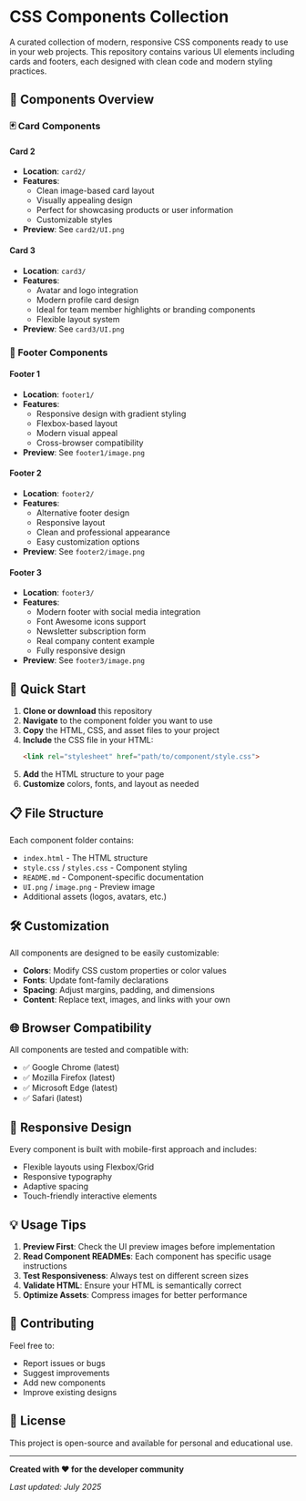 # CSS Components Collection

A curated collection of modern, responsive CSS components ready to use in your web projects. This repository contains various UI elements including cards and footers, each designed with clean code and modern styling practices.

## 📁 Components Overview

### 🃏 Card Components

#### Card 2
- **Location**: `card2/`
- **Features**: 
  - Clean image-based card layout
  - Visually appealing design
  - Perfect for showcasing products or user information
  - Customizable styles
- **Preview**: See `card2/UI.png`

#### Card 3
- **Location**: `card3/`
- **Features**:
  - Avatar and logo integration
  - Modern profile card design
  - Ideal for team member highlights or branding components
  - Flexible layout system
- **Preview**: See `card3/UI.png`

### 🦶 Footer Components

#### Footer 1
- **Location**: `footer1/`
- **Features**:
  - Responsive design with gradient styling
  - Flexbox-based layout
  - Modern visual appeal
  - Cross-browser compatibility
- **Preview**: See `footer1/image.png`

#### Footer 2
- **Location**: `footer2/`
- **Features**:
  - Alternative footer design
  - Responsive layout
  - Clean and professional appearance
  - Easy customization options
- **Preview**: See `footer2/image.png`

#### Footer 3
- **Location**: `footer3/`
- **Features**:
  - Modern footer with social media integration
  - Font Awesome icons support
  - Newsletter subscription form
  - Real company content example
  - Fully responsive design
- **Preview**: See `footer3/image.png`

## 🚀 Quick Start

1. **Clone or download** this repository
2. **Navigate** to the component folder you want to use
3. **Copy** the HTML, CSS, and asset files to your project
4. **Include** the CSS file in your HTML:
   ```html
   <link rel="stylesheet" href="path/to/component/style.css">
   ```
5. **Add** the HTML structure to your page
6. **Customize** colors, fonts, and layout as needed

## 📋 File Structure

Each component folder contains:
- `index.html` - The HTML structure
- `style.css` / `styles.css` - Component styling
- `README.md` - Component-specific documentation
- `UI.png` / `image.png` - Preview image
- Additional assets (logos, avatars, etc.)

## 🛠️ Customization

All components are designed to be easily customizable:

- **Colors**: Modify CSS custom properties or color values
- **Fonts**: Update font-family declarations
- **Spacing**: Adjust margins, padding, and dimensions
- **Content**: Replace text, images, and links with your own

## 🌐 Browser Compatibility

All components are tested and compatible with:
- ✅ Google Chrome (latest)
- ✅ Mozilla Firefox (latest)
- ✅ Microsoft Edge (latest)
- ✅ Safari (latest)

## 📱 Responsive Design

Every component is built with mobile-first approach and includes:
- Flexible layouts using Flexbox/Grid
- Responsive typography
- Adaptive spacing
- Touch-friendly interactive elements

## 💡 Usage Tips

1. **Preview First**: Check the UI preview images before implementation
2. **Read Component READMEs**: Each component has specific usage instructions
3. **Test Responsiveness**: Always test on different screen sizes
4. **Validate HTML**: Ensure your HTML is semantically correct
5. **Optimize Assets**: Compress images for better performance

## 🤝 Contributing

Feel free to:
- Report issues or bugs
- Suggest improvements
- Add new components
- Improve existing designs

## 📄 License

This project is open-source and available for personal and educational use.

---

**Created with ❤️ for the developer community**

*Last updated: July 2025*
